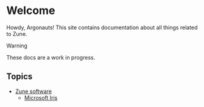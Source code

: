 # Welcome
Howdy, Argonauts! This site contains documentation about all things related to Zune.

> [!WARNING]
> These docs are a work in progress.

## Topics
- [Zune software](./Zune%20software/index.md)
    - [Microsoft Iris](./Zune%20software/Iris/index.md)
